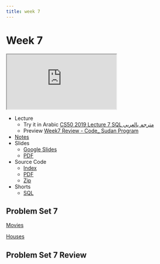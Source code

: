 ```yaml
---
title: week 7
---
```


# Week 7

<iframe src="https://www.youtube.com/embed/u5pDdEKnbKA"></iframe>


- Lecture
  - Try it in Arabic
    [CS50 2019 Lecture 7 SQL مترجم بالعربي](https://www.youtube.com/embed/e1yDLQDWo-I)
  - Preview
    [Week7 Review - Code_ Sudan Program](https://www.youtube.com/embed/CsUbvG0_On8)
- [Notes](https://cs50.harvard.edu/x/2020/notes/7/)
- Slides
  - <a href="https://docs.google.com/presentation/d/1Ydz-FLPOBvmJv215WckMyjhlZVnNk66h5yHhZ-yDsc4/edit?usp=sharing">Google Slides</a>
  - <a href="https://cdn.cs50.net/2019/fall/lectures/7/lecture7.pdf">PDF</a>
- Source Code
  - <a href="https://cdn.cs50.net/2019/fall/lectures/7/src7/">Index</a>
  - <a href="https://cdn.cs50.net/2019/fall/lectures/7/src7.pdf">PDF</a>
  - <a href="https://cdn.cs50.net/2019/fall/lectures/7/src7.zip">Zip</a>
- Shorts
  - <a href="https://www.youtube.com/watch?v=AywtnUjQ6X4" savefrom_lm_index="0" savefrom_lm="1">SQL</a>

## Problem Set 7

[Movies](https://lab.cs50.io/Mohamed-Faroug/lab/main/pset7/Movies)

[Houses](https://lab.cs50.io/Mohamed-Faroug/lab/main/pset7/Houses)




## Problem Set 7 Review 
<!-- <div class="box" >Speller Review  <iframe src="https://www.youtube.com/embed/S_3NvpLje3M"></iframe></div>
<div class="box" >Caesar Review  <iframe src="https://www.youtube.com/embed/3BcjXzNlT0w"></iframe></div> -->
